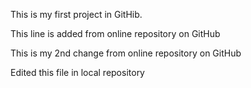 This is my first project in GitHib.

This line is added from online repository on GitHub

This is my 2nd change from online repository on GitHub

Edited this file in local repository